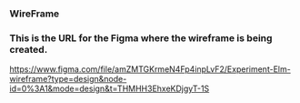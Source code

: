 ### WireFrame

### This is the URL for the Figma where the wireframe is being created.

https://www.figma.com/file/amZMTGKrmeN4Fp4inpLvF2/Experiment-Elm-wireframe?type=design&node-id=0%3A1&mode=design&t=THMHH3EhxeKDjgyT-1S

